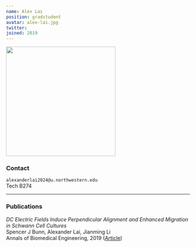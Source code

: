 ```yaml
---
name: Alex Lai
position: gradstudent
avatar: alex-lai.jpg
twitter:
joined: 2019
---
```


<img width="300" src="{{site.baseurl}}/images/people/{{page.avatar}}" data-action="zoom">


### Contact

<i class="fa fa-envelope-o"></i>  `alexanderlai2024@u.northwestern.edu`<br>
<i class="fa fa-building"></i> Tech B274 <br>

<hr>

### Publications

_DC Electric Fields Induce Perpendicular Alignment and Enhanced Migration in Schwann Cell Cultures_<br>
Spencer J Bunn, Alexander Lai, Jianming Li<br>
Annals of Biomedical Engineering, 2019 ([Article](https://doi.org/10.1007/s10439-019-02259-4))

